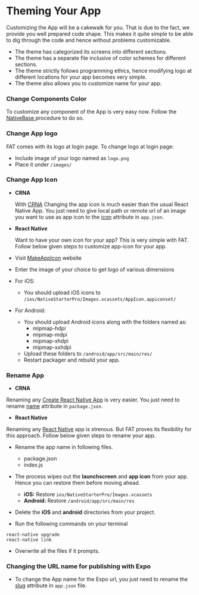 # Theming Your App

Customizing the App will be a cakewalk for you. That is due to the fact, we provide you well prepared code shape. This makes it quite simple to be able to dig through the code and hence without problems customizable.

* The theme has categorized its screens into different sections.
* The theme has a separate file inclusive of color schemes for different sections.
* The theme strictly follows programming ethics, hence modifying logo at different locations for your app becomes very simple.
* The theme also allows you to customize name for your app.

### Change Components Color

To customize any component of the App is very easy now.
Follow the [NativeBase ](http://docs.nativebase.io/CUSTOMIZE.html#Customize) procedure to do so.

### Change App logo

FAT comes with its logo at login page. To change logo at login page:

* Include image of your logo named as `logo.png`
* Place it under `/images/`

### Change App Icon

* **CRNA**

  With [CRNA](https://github.com/facebook/react-native) Changing the app icon is much easier than the usual React Native App. You just need to give local path or remote url of an image you want to use as app icon to the [icon](https://docs.expo.io/versions/latest/guides/app-icons.html) attribute in `app.json`.

* **React Native**

  Want to have your own icon for your app? This is very simple with FAT.
  Follow below given steps to customize app-icon for your app.

* Visit [MakeAppIcon](https://makeappicon.com/) website
* Enter the image of your choice to get logo of various dimensions
* For iOS:
  * You should upload iOS icons to `/ios/NativeStarterPro/Images.xcassets/AppIcon.appiconset/`
* For Android:

  * You should upload Android icons along with the folders named as:
    * mipmap-hdpi
    * mipmap-mdpi
    * mipmap-xhdpi
    * mipmap-xxhdpi
  * Upload these folders to `/android/app/src/main/res/`
  * Restart packager and rebuild your app.

### Rename App

* **CRNA**

Renaming any [Create React Native App](https://github.com/react-community/create-react-native-app) is very easier.
You just need to rename [name](https://docs.expo.io/versions/latest/guides/configuration.html#name) attribute in `package.json`.

* **React Native**

Renaming any [React Native](https://github.com/facebook/react-native) app is strenous. But FAT proves its flexibility for this approach.
Follow below given steps to rename your app.

* Rename the app name in following files.

  * package.json
  * index.js

* The process wipes out the **launchscreen** and **app icon** from your app. Hence you can restore them before moving ahead.
  * **iOS:** Restore `ios/NativeStarterPro/Images.xcassets`
  * **Android:** Restore `/android/app/src/main/res`
* Delete the **iOS** and **android** directories from your project.
* Run the following commands on your terminal


```
react-native upgrade
react-native link
```

* Overwrite all the files if it prompts.

### Changing the URL name for publishing with Expo

* To change the App name for the Expo url, you just need to rename the [slug](https://docs.expo.io/versions/latest/guides/configuration.html#slug) attribute in `app.json` file.
